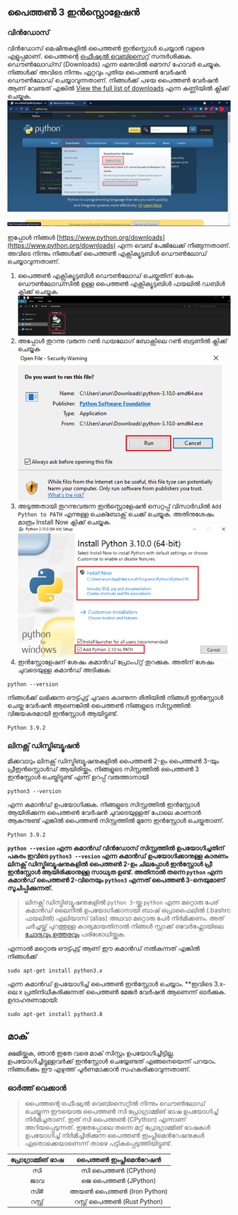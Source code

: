 ## പൈത്തണ്‍ 3 ഇന്‍സ്റ്റൊളേഷന്‍

### വിന്‍ഡോസ്

വിന്‍ഡോസ് മെഷീനുകളില്‍ പൈത്തണ്‍ ഇന്‍സ്റ്റൊള്‍ ചെയ്യാന്‍ വളരെ എളുപ്പമാണ്. പൈത്തന്റെ [ഒഫീഷ്യല്‍ വെബ്സൈറ്റ്](https://www.python.org/) സന്ദര്‍ശിക്കുക. ഡൌണ്‍ലോഡ്സ് (Downloads) എന്ന മെനുവില്‍ മൌസ് ഹോവര്‍ ചെയ്യുക. നിങ്ങള്‍ക്ക് അവിടെ നിന്നും ഏറ്റവും പുതിയ പൈത്തണ്‍ വേര്‍ഷന്‍ ഡൌണ്‍ലോഡ് ചെയ്യാവുന്നതാണ്. നിങ്ങള്‍ക്ക് പഴയ പൈത്തണ്‍ വേര്‍ഷന്‍ ആണ് വേണ്ടത് എങ്കില്‍ [View the full list of downloads](https://www.python.org/downloads/) എന്ന കണ്ണിയില്‍ ക്ലിക്ക് ചെയ്യുക.
![പൈത്തണ്‍ ഡൌണ്‍ലോഡ് 1](../images/chapter_1/installation.png)

ഇപ്പോള്‍ നിങ്ങള്‍ [https://www.python.org/downloads](https://www.python.org/downloads) എന്ന വെബ് പേജിലേക്ക് നീങ്ങുന്നതാണ്. അവിടെ നിന്നും നിങ്ങള്‍ക്ക് പൈത്തണ്‍ എക്സിക്യൂട്ടബിള്‍ ഡൌണ്‍ലോഡ് ചെയ്യാവുന്നതാണ്.

1. പൈത്തണ്‍ എക്സിക്യൂട്ടബിള്‍ ഡൌണ്‍ലോഡ് ചെയ്തതിന് ശേഷം ഡൌണ്‍ലോഡ്സില്‍ ഉള്ള പൈത്തണ്‍ എക്സിക്യൂട്ടബിള്‍ ഫയലില്‍ ഡബിള്‍ ക്ലിക്ക് ചെയ്യുക.
![പൈത്തണ്‍ എക്സിക്യൂട്ടബിള്‍ ഫയല്‍](../images/chapter_1/python_icon.png)
2. അപ്പോള്‍ തുറന്നു വരുന്ന റണ്‍ ഡയലോഗ് ബോക്സിലെ റണ്‍ ബട്ടണില്‍ ക്ലിക്ക് ചെയ്യുക
![റണ്‍ ഡയലോഗ് ബോക്സ്](../images/chapter_1/python_run.png)
3. അടുത്തതായി തുറന്നുവരുന്ന ഇന്‍സ്റ്റൊളേഷന്‍ സെറ്റപ്പ് വിസാര്‍ഡില്‍ `Add Python to PATH` എന്നുള്ള ചെക്ബോക്സ് ചെക്ക് ചെയ്യുക. അതിനുശേഷം മാത്രം Install Now ക്ലിക്ക് ചെയ്യുക.
![പൈത്തണ്‍ ഇന്‍സ്റ്റോള്‍](../images/chapter_1/python_install.png)
4. ഇന്‍സ്റ്റോളേഷന് ശേഷം കമാന്‍ഡ് പ്രോംപ്റ്റ് തുറക്കുക. അതിന് ശേഷം ചുവടെയുള്ള കമാന്‍ഡ് അടിക്കുക:

```
python --version
```
നിങ്ങള്‍ക്ക് ലഭിക്കുന്ന ഔട്ട്പുട്ട് ചുവടെ കാണുന്ന രീതിയില്‍ നിങ്ങള്‍ ഇന്‍സ്റ്റോള്‍ ചെയ്ത വേര്‍ഷന്‍ ആണെങ്കില്‍ പൈത്തണ്‍ നിങ്ങളുടെ സിസ്റ്റത്തില്‍ വിജയകരമായി ഇന്‍സ്റ്റോള്‍ ആയിട്ടുണ്ട്.

```
Python 3.9.2
```

### ലിനക്സ് ഡിസ്ട്രിബ്യൂഷന്‍

മിക്കവാറും ലിനക്സ് ഡിസ്ട്രിബ്യൂഷനുകളില്‍ പൈത്തണ്‍ 2-ഉം പൈത്തണ്‍ 3-യും പ്രീഇന്‍സ്റ്റൊള്‍ഡ് ആയിരിയ്ക്കും. നിങ്ങളുടെ സിസ്റ്റത്തില്‍ പൈത്തണ്‍ 3 ഇന്‍സ്റ്റോള്‍ ചെയ്തിട്ടുണ്ട് എന്ന് ഉറപ്പ് വരുത്താനായി

```
python3 --version
```

എന്ന കമാന്‍ഡ് ഉപയോഗിക്കുക. നിങ്ങളുടെ സിസ്റ്റത്തില്‍ ഇന്‍സ്റ്റോള്‍ ആയിരിക്കുന്ന പൈത്തണ്‍ വേര്‍ഷന്‍ ചുവടെയുള്ളത് പോലെ കാണാന്‍ ആകുന്നുണ്ട് എങ്കില്‍ പൈത്തണ്‍ സിസ്റ്റത്തില്‍ മുന്നേ ഇന്‍സ്റ്റോള്‍ ചെയ്തതാണ്.

```
Python 3.9.2
```

**`python --vesion` എന്ന കമാന്‍ഡ് വിന്‍ഡോസ് സിസ്റ്റത്തില്‍ ഉപയോഗിച്ചതിന് പകരം ഇവിടെ `python3 --vesion` എന്ന കമാന്‍ഡ് ഉപയോഗിക്കാനുള്ള കാരണം ലിനക്സ് ഡിസ്ട്രിബ്യൂഷനുകളില്‍ പൈത്തണ്‍ 2-ഉം ചിലപ്പോള്‍ ഇന്‍സ്റ്റോള്‍ പ്രീ ഇന്‍സ്റ്റോള്‍ ആയിരിക്കാനുള്ള സാധ്യത ഉണ്ട്. അതിനാല്‍ തന്നെ `python` എന്ന കമാന്‍ഡ് പൈത്തണ്‍ 2-വിനെയും `python3` എന്നത് പൈത്തണ്‍ 3-നെയുമാണ് സൂചിപ്പിക്കുന്നത്.**

>ലിനക്സ് ഡിസ്ട്രിബ്യൂഷനുകളില്‍ `python 3`-യ്ക്കു `python` എന്ന മറ്റൊരു പേര് കമാന്‍ഡ് ലൈനില്‍ ഉപയോഗിക്കാനായി ബാഷ് പ്രൊഫൈലില്‍ (.bashrc ഫയലില്‍) എലിയാസ് (alias) അഥവാ മറ്റൊരു പേര്‍ നിര്‍മിക്കണം. അത് ചര്‍ച്ചയ്ക്ക് പുറത്തുള്ള കാര്യമായതിനാല്‍ നിങ്ങള്‍ സ്റ്റാക്ക് ഒവേര്‍ഫ്ലോയിലെ [ചോദ്യവും ഉത്തരവും](https://stackoverflow.com/questions/35435517/creating-an-alias-for-python3) പരിശോധിയ്ക്കുക.

എന്നാല്‍ മറ്റൊരു ഔട്ട്പുട്ട് ആണ് ഈ കമാന്‍ഡ് നല്‍കുന്നത് എങ്കില്‍ നിങ്ങള്‍ക്ക്

```
sudo apt-get install python3.x
```

എന്ന കമാന്‍ഡ് ഉപയോഗിച്ച് പൈത്തണ്‍ ഇന്‍സ്റ്റോള്‍ ചെയ്യാം. **ഇവിടെ 3.x-ലെ x പ്രതിനിധീകരിക്കുന്നത് പൈത്തണ്‍ മേജര്‍ വേര്‍ഷന്‍ ആണെന്ന് ഓര്‍ക്കുക. ഉദാഹരണാമായി:

```
sudo apt-get install python3.8
```

## മാക്

ക്ഷമിയ്ക്കുക, ഞാന്‍ ഇതേ വരെ മാക് സിസ്റ്റം ഉപയോഗിച്ചിട്ടില്ല. ഉപയോഗിച്ചിട്ടുള്ളവര്‍ക്ക് ഇന്‍സ്റ്റോള്‍ ചെയ്യേണ്ടത് എങ്ങനെയെന്ന് പറയാം. നിങ്ങള്‍ക്കും ഈ എഴുത്ത് പൂര്‍ണമാക്കാന്‍ സഹകരിക്കാവുന്നതാണ്.

### ഓര്‍ത്ത് വെക്കാന്‍

> പൈത്തന്റെ ഒഫീഷ്യല്‍ വെബ്സൈറ്റില്‍ നിന്നും ഡൌണ്‍ലോഡ് ചെയ്യുന്ന ഈയൊരു പൈത്തണ്‍ സി പ്രോഗ്രാമ്മിങ് ഭാഷ ഉപയോഗിച്ച് നിര്‍മിച്ചതാണ്. ഇത് സി പൈത്തണ്‍ (CPython) എന്നാണ് അറിയപ്പെടുന്നത്. ഇതേപ്പോലെ തന്നെ മറ്റ് പ്രോഗ്രാമ്മിങ് ഭാഷകള്‍ ഉപയോഗിച്ച് നിര്‍മിച്ചിരിക്കുന്ന പൈത്തണ്‍ ഇംപ്ലിമെന്‍റേഷനുകള്‍ ഏതൊക്കെയാണെന്ന് താഴെ പട്ടികപ്പെടുത്തിയിട്ടുണ്ട്.
> 
| പ്രോഗ്രാമ്മിങ് ഭാഷ  | പൈത്തണ്‍ ഇംപ്ലിമെന്‍റേഷന്‍ |
|:----------------:|:-----------------------:|
|   സി            |  സി പൈത്തണ്‍ (CPython)|
|   ജാവ          |  ജെ പൈത്തണ്‍ (JPython) |
|   സി#           |   അയണ്‍ പൈത്തണ്‍ (Iron Python)|
|    റസ്റ്റ്          | റസ്റ്റ് പൈത്തണ്‍ (Rust Python) |